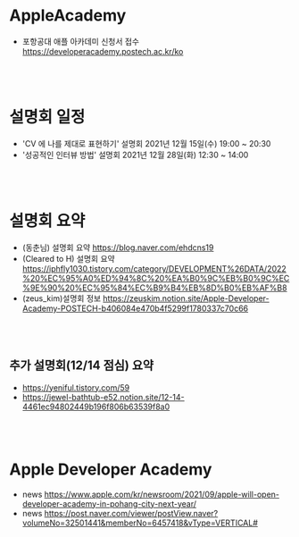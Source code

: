# AppleAcademy
- 포항공대 애플 아카데미 신청서 접수 https://developeracademy.postech.ac.kr/ko

<br/><br/>
# 설명회 일정
- 'CV 에 나를 제대로 표현하기' 설명회 2021년 12월 15일(수) 19:00 ~ 20:30
- '성공적인 인터뷰 방법' 설명회 2021년 12월 28일(화) 12:30 ~ 14:00

<br/><br/>
# 설명회 요약
- (동춘님) 설명회 요약 https://blog.naver.com/ehdcns19
- (Cleared to H) 설명회 요약 https://iphfly1030.tistory.com/category/DEVELOPMENT%26DATA/2022%20%EC%95%A0%ED%94%8C%20%EA%B0%9C%EB%B0%9C%EC%9E%90%20%EC%95%84%EC%B9%B4%EB%8D%B0%EB%AF%B8
- (zeus_kim)설명회 정보 https://zeuskim.notion.site/Apple-Developer-Academy-POSTECH-b406084e470b4f5299f1780337c70c66

<br/><br/>
## 추가 설명회(12/14 점심) 요약
- https://yeniful.tistory.com/59
- https://jewel-bathtub-e52.notion.site/12-14-4461ec94802449b196f806b63539f8a0

<br/><br/>
# Apple Developer Academy
- news https://www.apple.com/kr/newsroom/2021/09/apple-will-open-developer-academy-in-pohang-city-next-year/  
- news https://post.naver.com/viewer/postView.naver?volumeNo=32501441&memberNo=6457418&vType=VERTICAL#
